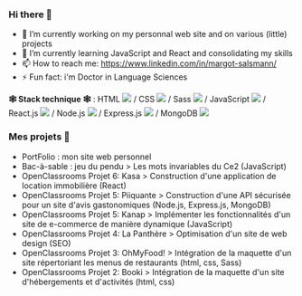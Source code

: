 ### Hi there 👋 

- 🔭 I’m currently working on my personnal web site and on various (little) projects
- 🌱 I’m currently learning JavaScript and React and consolidating my skills
- 📫 How to reach me: https://www.linkedin.com/in/margot-salsmann/ 
- ⚡ Fun fact: i'm Doctor in Language Sciences

**🕸 Stack technique 🕸** :
HTML <img src="https://github.com/Zeiah/icons8-html-48.png"> /  CSS <img src="https://github.com/Zeiah/Zeiah/icons8-css-48.png"/> / Sass <img src="https://github.com/Zeiah/Zeiah/icons8-sass-48.png"/> / JavaScript <img src="https://github.com/Zeiah/Zeiah/icons8-javascript-48.png"/> / React.js <img src="https://github.com/Zeiah/Zeiah/icons8-react-js-48.png"/> / Node.js <img src="https://github.com/Zeiah/Zeiah/icons8-node-js-48.png"/> / Express.js <img src="https://github.com/Zeiah/Zeiah/icons8-express-js-48.png"/> / MongoDB <img src="https://github.com/Zeiah/Zeiah/icons8-mongodb-48.png"/> </li>

### Mes projets 🤖
* PortFolio : mon site web personnel
* Bac-à-sable : jeu du pendu > Les mots invariables du Ce2 (JavaScript)
* OpenClassrooms Projet 6: Kasa > Construction d'une application de location immobilière (React)
* OpenClassrooms Projet 5: Piiquante > Construction d'une API sécurisée pour un site d'avis gastonomiques (Node.js, Express.js, MongoDB)
* OpenClassrooms Projet 5: Kanap > Implémenter les fonctionnalités d'un site de e-commerce de manière dynamique (JavaScript)
* OpenClassrooms Projet 4: La Panthère > Optimisation d'un site de web design (SEO)
* OpenClassrooms Projet 3: OhMyFood! > Intégration de la maquette d'un site répertoriant les menus de restaurants (html, css, Sass)
* OpenClassrooms Projet 2: Booki > Intégration de la maquette d'un site d'hébergements et d'activités (html, css)
 


<!--
**Zeiah/Zeiah** is a ✨ _special_ ✨ repository because its `README.md` (this file) appears on your GitHub profile.
-->
